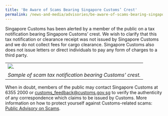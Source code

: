 ```yaml
---
title: 'Be Aware of Scams Bearing Singapore Customs’ Crest'
permalink: /news-and-media/advisories/be-aware-of-scams-bearing-singapore-customs-crest
---
```


Singapore Customs has been alerted by a member of the public on a tax notification bearing Singapore Customs’ crest. We wish to clarify that this tax notification or clearance receipt was not issued by Singapore Customs and we do not collect fees for cargo clearance. Singapore Customs also does not issue letters or direct individuals to pay any form of charges to a third party.

|  |
|---|
|![.](/images/advisory/scams-bearing-customs-crest.jpg)|
|*Sample of scam tax notification bearing Customs’ crest.*|

When in doubt, members of the public may contact Singapore Customs at 6355 2000 or [customs_feedback@customs.gov.sg](mailto:customs_feedback@customs.gov.sg) to verify the authenticity of any correspondence which claims to be issued by Customs. More information on how to protect yourself against Customs-related scams: [Public Advisory on Scams](public-advisory-on-scams). 
